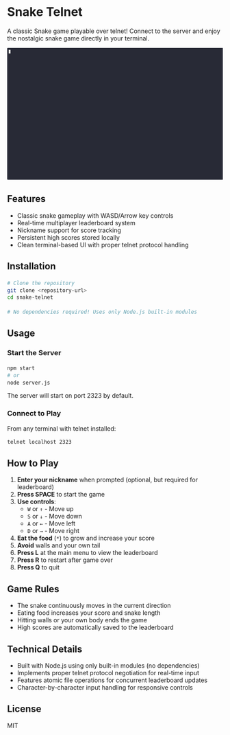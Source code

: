 # Snake Telnet

A classic Snake game playable over telnet! Connect to the server and enjoy the nostalgic snake game directly in your terminal.

![Snake Telnet Demo](demo.gif)

## Features

- Classic snake gameplay with WASD/Arrow key controls
- Real-time multiplayer leaderboard system
- Nickname support for score tracking
- Persistent high scores stored locally
- Clean terminal-based UI with proper telnet protocol handling

## Installation

```bash
# Clone the repository
git clone <repository-url>
cd snake-telnet

# No dependencies required! Uses only Node.js built-in modules
```

## Usage

### Start the Server

```bash
npm start
# or
node server.js
```

The server will start on port 2323 by default.

### Connect to Play

From any terminal with telnet installed:

```bash
telnet localhost 2323
```

## How to Play

1. **Enter your nickname** when prompted (optional, but required for leaderboard)
2. **Press SPACE** to start the game
3. **Use controls**:
   - `W` or `↑` - Move up
   - `S` or `↓` - Move down  
   - `A` or `←` - Move left
   - `D` or `→` - Move right
4. **Eat the food** (`*`) to grow and increase your score
5. **Avoid** walls and your own tail
6. **Press L** at the main menu to view the leaderboard
7. **Press R** to restart after game over
8. **Press Q** to quit

## Game Rules

- The snake continuously moves in the current direction
- Eating food increases your score and snake length
- Hitting walls or your own body ends the game
- High scores are automatically saved to the leaderboard

## Technical Details

- Built with Node.js using only built-in modules (no dependencies)
- Implements proper telnet protocol negotiation for real-time input
- Features atomic file operations for concurrent leaderboard updates
- Character-by-character input handling for responsive controls

## License

MIT